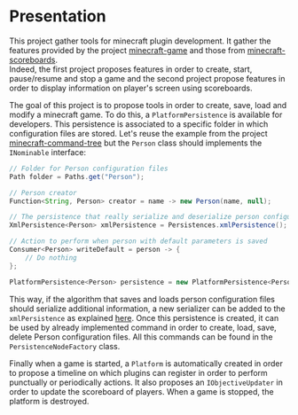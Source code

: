 # Presentation

This project gather tools for minecraft plugin development. It gather the features provided by the project [minecraft-game](https://github.com/Pierre-Emmanuel41/minecraft-game.git) and those from [minecraft-scoreboards](https://github.com/Pierre-Emmanuel41/minecraft-scoreboards.git).  
Indeed, the first project proposes features in order to create, start, pause/resume and stop a game and the second project propose features in order to display information on player's screen using scoreboards.

The goal of this project is to propose tools in order to create, save, load and modify a minecraft game. To do this, a <code>PlatformPersistence</code>  is available for developers. This persistence is associated to a specific folder in which configuration files are stored. Let's reuse the example  from the project [minecraft-command-tree](https://github.com/Pierre-Emmanuel41/minecraft-command-tree/blob/1.0_MC_1.16.5-SNAPSHOT/Tutorial.md) but the <code>Person</code> class should implements the <code>INominable</code> interface:

```java
// Folder for Person configuration files
Path folder = Paths.get("Person");

// Person creator
Function<String, Person> creator = name -> new Person(name, null);

// The persistence that really serialize and deserialize person configuration files
XmlPersistence<Person> xmlPersistence = Persistences.xmlPersistence();

// Action to perform when person with default parameters is saved
Consumer<Person> writeDefault = person -> {
	// Do nothing
};

PlatformPersistence<Person> persistence = new PlatformPersistence<Person>(folder, creator, xmlPersistence, writeDefault);
```

This way, if the algorithm that saves and loads person configuration files should serialize additional information, a new serializer can be added to the <code>xmlPersistence</code> as explained [here](https://github.com/Pierre-Emmanuel41/persistence/blob/master/Example.md). Once this persistence is created, it can be used by already implemented command in order to create, load, save, delete Person configuration files. All this commands can be found in the <code>PersistenceNodeFactory</code> class. 

Finally when a game is started, a <code>Platform</code> is automatically created in order to propose a timeline on which plugins can register in order to perform punctually or periodically actions. It also proposes an <code>IObjectiveUpdater</code> in order to update the scoreboard of players.
When a game is stopped, the platform is destroyed.